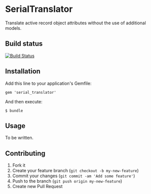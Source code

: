 # SerialTranslator

Translate active record object attributes without the use of additional models.

## Build status

[![Build Status](https://travis-ci.org/betterplace/serial_translator.png)](https://travis-ci.org/betterplace/serial_translator)

## Installation

Add this line to your application's Gemfile:

    gem 'serial_translator'

And then execute:

    $ bundle

## Usage

To be written.

## Contributing

1. Fork it
2. Create your feature branch (`git checkout -b my-new-feature`)
3. Commit your changes (`git commit -am 'Add some feature'`)
4. Push to the branch (`git push origin my-new-feature`)
5. Create new Pull Request
